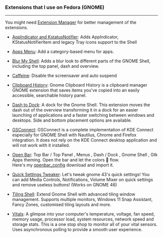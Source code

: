 ### Extensions that I use on Fedora (GNOME)
---
You might need [Extension Manager](https://flathub.org/apps/com.mattjakeman.ExtensionManager) for better management of the extensions.

- [AppIndicator and KstatusNotifier](https://extensions.gnome.org/extension/615/appindicator-support): Adds AppIndicator, KStatusNotifierItem and legacy Tray icons support to the Shell

- [Apps Menu](https://extensions.gnome.org/extension/6/applications-menu): Add a category-based menu for apps.

- [Blur My Shell](https://extensions.gnome.org/extension/3193/blur-my-shell): Adds a blur look to different parts of the GNOME Shell, including the top panel, dash and overview.

- [Caffeine](https://extensions.gnome.org/extension/517/caffeine): Disable the screensaver and auto suspend

- [Clipboard History](https://extensions.gnome.org/extension/4839/clipboard-history/): Gnome Clipboard History is a clipboard manager GNOME extension that saves items you've copied into an easily accessible, searchable history panel.

- [Dash to Dock](https://extensions.gnome.org/extension/307/dash-to-dock): A dock for the Gnome Shell. This extension moves the dash out of the overview transforming it in a dock for an easier launching of applications and a faster switching between windows and desktops. Side and bottom placement options are available.

- [GSConnect](https://extensions.gnome.org/extension/1319/gsconnect/): GSConnect is a complete implementation of KDE Connect especially for GNOME Shell with Nautilus, Chrome and Firefox integration. It does not rely on the KDE Connect desktop application and will not work with it installed.

- [Open Bar](https://extensions.gnome.org/extension/6580/open-bar/): Top Bar / Top Panel , Menus , Dash / Dock , Gnome Shell , Gtk Apps theming. Open the bar and let the colors 🍹 flow.  
Here's my [openbar_config](https://github.com/Burhanverse/my-linux-setup/blob/master/configs/openbar_config) download and import it.

- [Quick Settings Tweaker](https://extensions.gnome.org/extension/5446/quick-settings-tweaker/): Let's tweak gnome 43's quick settings! You can add Media Controls, Notifications, Volume Mixer on quick settings and remove useless buttons! (Works on GNOME 46)

- [Tiling Shell](https://extensions.gnome.org/extension/7065/tiling-shell/): Extend Gnome Shell with advanced tiling window management. Supports multiple monitors, Windows 11 Snap Assistant, Fancy Zones, customised tiling layouts and more.

- [Vitals](https://extensions.gnome.org/extension/1460/vitals/): A glimpse into your computer's temperature, voltage, fan speed, memory usage, processor load, system resources, network speed and storage stats. This is a one stop shop to monitor all of your vital sensors. Uses asynchronous polling to provide a smooth user experience.
